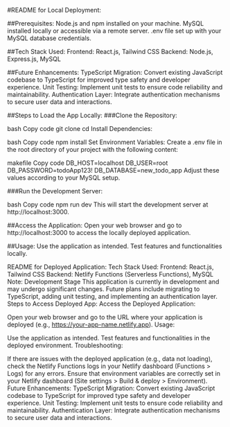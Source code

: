 #README for Local Deployment:

##Prerequisites:
Node.js and npm installed on your machine.
MySQL installed locally or accessible via a remote server.
.env file set up with your MySQL database credentials.

##Tech Stack Used:
Frontend: React.js, Tailwind CSS
Backend: Node.js, Express.js, MySQL

##Future Enhancements:
TypeScript Migration: Convert existing JavaScript codebase to TypeScript for improved type safety and developer experience.
Unit Testing: Implement unit tests to ensure code reliability and maintainability.
Authentication Layer: Integrate authentication mechanisms to secure user data and interactions.

##Steps to Load the App Locally:
###Clone the Repository:

bash
Copy code
git clone <repository-url>
cd <project-directory>
Install Dependencies:

bash
Copy code
npm install
Set Environment Variables:
Create a .env file in the root directory of your project with the following content:

makefile
Copy code
DB_HOST=localhost
DB_USER=root
DB_PASSWORD=todoApp123!
DB_DATABASE=new_todo_app
Adjust these values according to your MySQL setup.

###Run the Development Server:

bash
Copy code
npm run dev
This will start the development server at http://localhost:3000.

##Access the Application:
Open your web browser and go to http://localhost:3000 to access the locally deployed application.

##Usage:
Use the application as intended.
Test features and functionalities locally.




README for Deployed Application:
Tech Stack Used:
Frontend: React.js, Tailwind CSS
Backend: Netlify Functions (Serverless Functions), MySQL
Note: Development Stage
This application is currently in development and may undergo significant changes.
Future plans include migrating to TypeScript, adding unit testing, and implementing an authentication layer.
Steps to Access Deployed App:
Access the Deployed Application:

Open your web browser and go to the URL where your application is deployed (e.g., https://your-app-name.netlify.app).
Usage:

Use the application as intended.
Test features and functionalities in the deployed environment.
Troubleshooting:

If there are issues with the deployed application (e.g., data not loading), check the Netlify Functions logs in your Netlify dashboard (Functions > Logs) for any errors.
Ensure that environment variables are correctly set in your Netlify dashboard (Site settings > Build & deploy > Environment).
Future Enhancements:
TypeScript Migration: Convert existing JavaScript codebase to TypeScript for improved type safety and developer experience.
Unit Testing: Implement unit tests to ensure code reliability and maintainability.
Authentication Layer: Integrate authentication mechanisms to secure user data and interactions.
